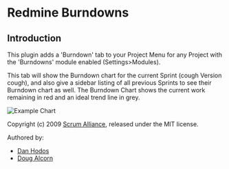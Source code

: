 # Redmine Burndowns

## Introduction

This plugin adds a 'Burndown' tab to your Project Menu for any Project with the 'Burndowns' module enabled (Settings>Modules). 

This tab will show the Burndown chart for the current Sprint (cough Version cough), and also give a sidebar listing of all previous Sprints to see their Burndown chart as well. The Burndown Chart shows the current work remaining in red and an ideal trend line in grey.

![Example Chart](http://cloud.github.com/downloads/ciaranj/redmine_burndown/example-burndown.png)

Copyright (c) 2009 [Scrum Alliance](www.scrumalliance.org), released under the MIT license. 

Authored by:

* [Dan Hodos](mailto:danhodos[at]gmail[dot]com)
* [Doug Alcorn](mailto:dougalcorn[at]gmail[dot]com)
